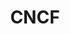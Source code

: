 ---
title: CNCF
layout: category
permalink: /categories/cncf/
taxonomy: cncf
entries_layout: grid
sidebar:
  nav: "arch-sidebar"
---